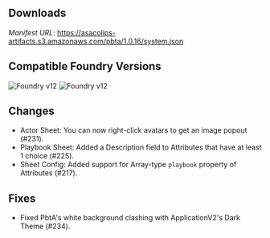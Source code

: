 ## Downloads
_Manifest URL_: https://asacolips-artifacts.s3.amazonaws.com/pbta/1.0.16/system.json

## Compatible Foundry Versions
![Foundry v12](https://img.shields.io/badge/Foundry-v12-green) ![Foundry v12](https://img.shields.io/badge/Foundry-v12-orange)

## Changes
- Actor Sheet: You can now right-click avatars to get an image popout (#231).
- Playbook Sheet: Added a Description field to Attributes that have at least 1 choice (#225).
- Sheet Config: Added support for Array-type `playbook` property of Attributes (#217).

## Fixes
- Fixed PbtA's white background clashing with ApplicationV2's Dark Theme (#234).